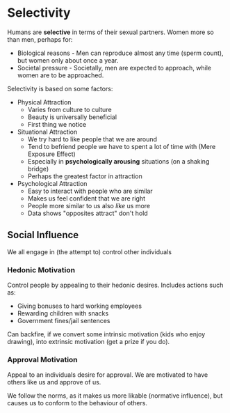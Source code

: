 # Selectivity
Humans are **selective** in terms of their sexual partners. Women more so than men, perhaps for:
* Biological reasons - Men can reproduce almost any time (sperm count), but women only about once a year.
* Societal pressure - Societally, men are expected to approach, while women are to be approached.

Selectivity is based on some factors:
* Physical Attraction
	* Varies from culture to culture
	* Beauty is universally beneficial
	* First thing we notice
* Situational Attraction
	* We try hard to like people that we are around
	* Tend to befriend people we have to spent a lot of time with (Mere Exposure Effect)
	* Especially in **psychologically arousing** situations (on a shaking bridge)
	* Perhaps the greatest factor in attraction
* Psychological Attraction
	* Easy to interact with people who are similar
	* Makes us feel confident that we are right
	* People more similar to us also *like* us more
	* Data shows "opposites attract" don't hold

## Social Influence
We all engage in (the attempt to) control other individuals

### Hedonic Motivation
Control people by appealing to their hedonic desires. Includes actions such as:
* Giving bonuses to hard working employees
* Rewarding children with snacks
* Government fines/jail sentences

Can backfire, if we convert some intrinsic motivation (kids who enjoy drawing), into extrinsic motivation (get a prize if you do).

### Approval Motivation
Appeal to an individuals desire for approval. We are motivated to have others like us and approve of us.

We follow the norms, as it makes us more likable (normative influence), but causes us to conform to the behaviour of others.
